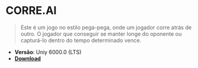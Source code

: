 # CORRE.AI

> Este é um jogo no estilo pega-pega, onde um jogador corre atrás de outro. O jogador que conseguir se manter longe do oponente ou capturá-lo dentro do tempo determinado vence.

- **Versão**: Uniy 6000.0 (LTS)
- [**Download**](https://github.com/schautsu/TC-I/archive/refs/heads/master.zip)
